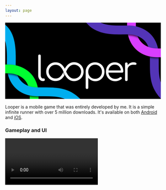 ```yaml
---
layout: page
---
```

<img src="looper_Promo_1024x500.png?raw=true"/>

Looper is a mobile game that was entirely developed by me. It is a simple infinite runner with over 5 million downloads. It's available on both [Android](https://play.google.com/store/apps/details?id=io.danielcruz.sines&hl=en_US&gl=US) and [iOS](https://apps.apple.com/us/app/looper-minimal-infinite-runner/id1265535862).



### Gameplay and UI

<video src="https://github.com/danny-cruz/danny-cruz.github.io/assets/7546513/c2f5c7c2-ce41-4a67-888c-f89962aaac56" controls="controls" style="max-width: 730px;">
</video>



